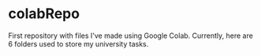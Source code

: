 # colabRepo
First repository with files I've made using Google Colab.
Currently, here are 6 folders used to store my university tasks.
